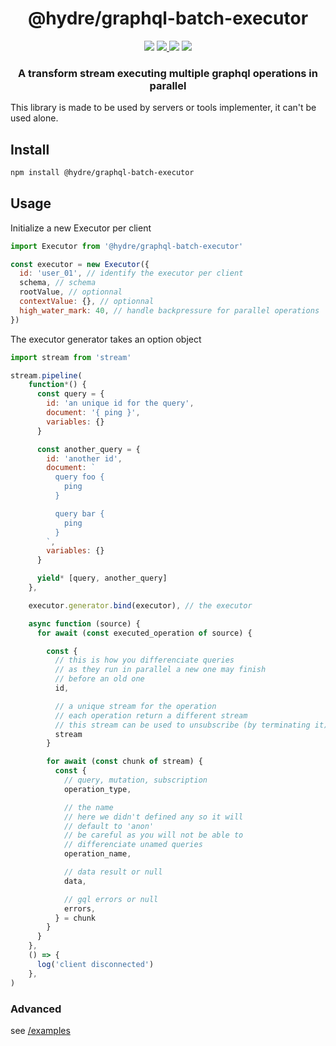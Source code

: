 <h1 align=center>@hydre/graphql-batch-executor</h1>
<p align=center>
  <img src="https://img.shields.io/github/license/hydreio/graphql-batch-executor.svg?style=for-the-badge" />
  <a href="https://www.npmjs.com/package/@hydre/graphql-batch-executor">
    <img src="https://img.shields.io/npm/v/@hydre/graphql-batch-executor.svg?logo=npm&style=for-the-badge" />
  </a>
  <img src="https://img.shields.io/npm/dw/@hydre/graphql-batch-executor?logo=npm&style=for-the-badge" />
  <img src="https://img.shields.io/github/workflow/status/hydreio/graphql-batch-executor/CI?logo=Github&style=for-the-badge" />
</p>

<h3 align=center>A transform stream executing multiple graphql operations in parallel</h3>

This library is made to be used by servers or tools implementer, it can't be used alone.

## Install

```sh
npm install @hydre/graphql-batch-executor
```

## Usage

Initialize a new Executor per client

```js
import Executor from '@hydre/graphql-batch-executor'

const executor = new Executor({
  id: 'user_01', // identify the executor per client
  schema, // schema
  rootValue, // optionnal
  contextValue: {}, // optionnal
  high_water_mark: 40, // handle backpressure for parallel operations
})
```

The executor generator takes an option object

```js
import stream from 'stream'

stream.pipeline(
    function*() {
      const query = {
        id: 'an unique id for the query',
        document: '{ ping }',
        variables: {}
      }

      const another_query = {
        id: 'another id',
        document: `
          query foo {
            ping
          }

          query bar {
            ping
          }
        `,
        variables: {}
      }

      yield* [query, another_query]
    },

    executor.generator.bind(executor), // the executor

    async function (source) {
      for await (const executed_operation of source) {

        const {
          // this is how you differenciate queries
          // as they run in parallel a new one may finish
          // before an old one
          id,

          // a unique stream for the operation
          // each operation return a different stream
          // this stream can be used to unsubscribe (by terminating it)
          stream
        }

        for await (const chunk of stream) {
          const {
            // query, mutation, subscription
            operation_type,

            // the name
            // here we didn't defined any so it will
            // default to 'anon'
            // be careful as you will not be able to
            // differenciate unamed queries
            operation_name,

            // data result or null
            data,

            // gql errors or null
            errors,
          } = chunk
        }
      }
    },
    () => {
      log('client disconnected')
    },
)
```

### Advanced

see [/examples](example/index.js)